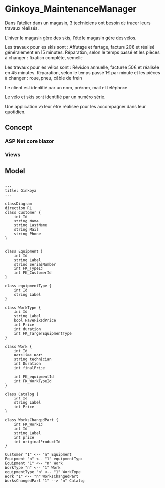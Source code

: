 # Ginkoya_MaintenanceManager

Dans l’atelier dans un magasin, 3 techniciens ont besoin de tracer leurs travaux réalisés. 

L’hiver le magasin gère des skis, l’été le magasin gère des vélos.

Les travaux pour les skis sont : 
    Affutage et fartage, facturé 20€ et réalisé généralement en 15 minutes.
    Réparation, selon le temps passé et les pièces à changer : fixation complète, semelle 

Les travaux pour les vélos sont : 
    Révision annuelle, facturée 50€ et réalisée en 45 minutes.
    Réparation, selon le temps passé 1€ par minute et les pièces à changer : roue, pneu, câble de frein

Le client est identifié par un nom, prénom, mail et téléphone. 

Le vélo et skis sont identifié par un numéro série.

Une application va leur être réalisée pour les accompagner dans leur quotidien. 

## Concept

### ASP Net core blazor


### Views



## Model 

```mermaid

---
title: Ginkoya
---

classDiagram
direction RL
class Customer {
    int Id
    string Name
    string LastName
    string Mail
    string Phone
}


class Equipment {
    int Id
    string Label
    string SerialNumber
    int FK_TypeId
    int FK_CustomerId
}

class equipmentType {
    int Id
    string Label
}

class WorkType {
    int Id
    string Label
    bool HaveFixedPrice
    int Price
    int duration
    int FK_TargerEquipmentType
}

class Work {
    int Id
    DateTime Date
    string technician
    int Duration
    int finalPrice

    int FK_equipmentId
    int FK_WorkTypeId
}

class Catalog {
    int Id
    string Label
    int Price
}

class WorksChangedPart {
    int FK_WorkId
    int Id
    string Label
    int price
    int originalProductId
}

Customer "1" <-- "n" Equipment
Equipment "n" <-- "1" equipmentType
Equipment "1" <-- "n" Work 
WorkType "n" <-- "1" Work
equipmentType "n" <-- "1" WorkType
Work "1" <-- "n" WorksChangedPart
WorksChangedPart "1" --> "n" Catalog

```


